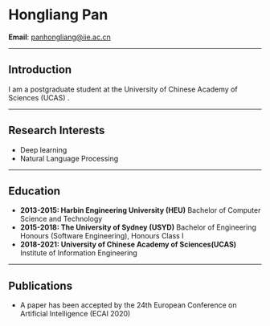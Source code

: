 # Hongliang Pan
**Email**: panhongliang@iie.ac.cn

------

## Introduction
I am a postgraduate student at the University of Chinese Academy of Sciences (UCAS) . 

------

## Research Interests
+ Deep learning
+ Natural Language Processing

------

## Education
+ **2013-2015: Harbin Engineering University (HEU)**
  Bachelor of Computer Science and Technology
+ **2015-2018: The University of Sydney (USYD)**
  Bachelor of Engineering Honours (Software Engineering), Honours Class I
+ **2018-2021: University of Chinese Academy of Sciences(UCAS)**
  Institute of Information Engineering


-------

## Publications
+ A paper has been accepted by the 24th European Conference on Artificial Intelligence (ECAI 2020)
